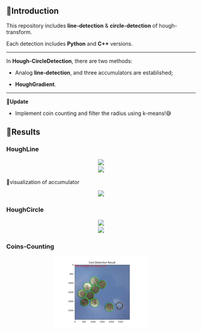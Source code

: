 ## 📣Introduction
This repository includes **line-detection** & **circle-detection** of hough-transform.

Each detection includes **Python** and **C++** versions.

----

In **Hough-CircleDetection**, there are two methods:

* Analog **line-detection**, and three accumulators are established;

* **HoughGradient**.

----

**🌟Update**

* Implement  coin counting and filter the radius using k-means!😅

## 🎉Results

### HoughLine

<div align="center">
  <a href="" target="_blank">
  <img width="50%" src="https://user-images.githubusercontent.com/76271045/153716928-cb306400-ef80-4c80-a91f-cd9299361899.png"></a>
</div>

<div align="center">
  <a href="" target="_blank">
  <img width="50%" src="https://user-images.githubusercontent.com/76271045/153716945-ce310e47-6106-4a35-ae34-4a88e5469e80.png"></a>
</div>

💚visualization of accumulator

<div align="center">
  <a href="" target="_blank">
  <img width="50%" src="https://user-images.githubusercontent.com/76271045/153716952-f2fc3372-3d20-4ef6-9924-5c1e9a951edf.png"></a>
</div>



### HoughCircle

<div align="center">
  <a href="" target="_blank">
  <img width="50%" src="https://user-images.githubusercontent.com/76271045/153716958-a67c430f-b372-454c-aa88-477a9aef76b6.png"></a>
</div>



<div align="center">
  <a href="" target="_blank">
  <img width="50%" src="https://user-images.githubusercontent.com/76271045/153716968-eb5773de-c95f-45be-ac90-ac383e8526df.png"></a>
</div>




### Coins-Counting

<div align="center">
  <a href="" target="_blank">
  <img width="50%" src="https://github.com/MaitreChen/Hough-Transform/blob/main/coins-counting/Figure_1.png"></a>
</div>

